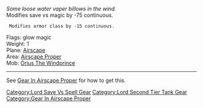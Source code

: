 *Some loose water vaper billows in the wind.*  
Modifies save vs magic by -75 continuous.

` Modifies armor class by -15 continuous.`

Flags: glow magic  
Weight: 1  
Plane: [Airscape](:Category:Airscape "wikilink")  
Area: [Airscape Proper](:Category:Airscape_Proper "wikilink")  
Mob: [Orius The Windprince](Orius_The_Windprince "wikilink")  

------------------------------------------------------------------------

See [Gear In Airscape
Proper](:Category:Gear_In_Airscape_Proper "wikilink") for how to get
this.

[Category:Lord Save Vs Spell
Gear](Category:Lord_Save_Vs_Spell_Gear "wikilink") [Category:Lord Second
Tier Tank Gear](Category:Lord_Second_Tier_Tank_Gear "wikilink")
[Category:Gear In Airscape
Proper](Category:Gear_In_Airscape_Proper "wikilink")
